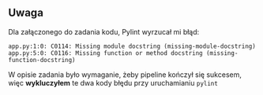 ## Uwaga

Dla załączonego do zadania kodu, Pylint wyrzucał mi błąd:

```
app.py:1:0: C0114: Missing module docstring (missing-module-docstring)
app.py:5:0: C0116: Missing function or method docstring (missing-function-docstring)
```

W opisie zadania było wymaganie, żeby pipeline kończył się sukcesem, więc **wykluczyłem** te dwa kody błędu przy uruchamianiu `pylint`